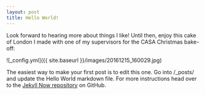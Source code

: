 ```yaml
---
layout: post
title: Hello World!
---
```


Look forward to hearing more about things I like! 
Until then, enjoy this cake of London I made with one of my supervisors for the CASA Christmas bake-off:

![_config.yml]({{ site.baseurl }}/images/20161215_160029.jpg)

The easiest way to make your first post is to edit this one. Go into /_posts/ and update the Hello World markdown file. For more instructions head over to the [Jekyll Now repository](https://github.com/barryclark/jekyll-now) on GitHub.
